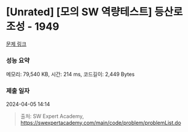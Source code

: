 # [Unrated] [모의 SW 역량테스트] 등산로 조성 - 1949 

[문제 링크](https://swexpertacademy.com/main/code/problem/problemDetail.do?contestProbId=AV5PoOKKAPIDFAUq) 

### 성능 요약

메모리: 79,540 KB, 시간: 214 ms, 코드길이: 2,449 Bytes

### 제출 일자

2024-04-05 14:14



> 출처: SW Expert Academy, https://swexpertacademy.com/main/code/problem/problemList.do